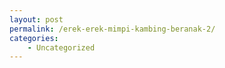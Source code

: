 ```yaml
---
layout: post
permalink: /erek-erek-mimpi-kambing-beranak-2/
categories:
    - Uncategorized
---
```


